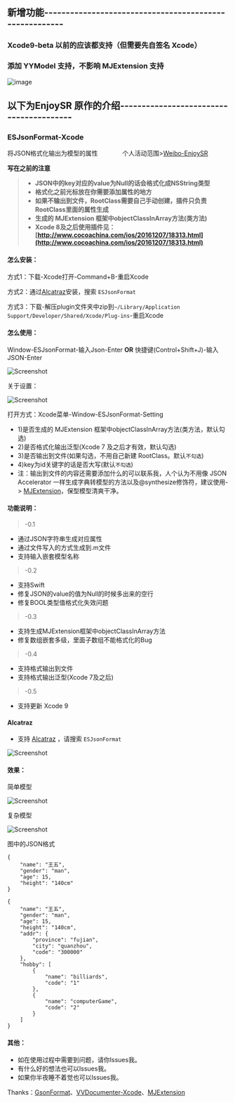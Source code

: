 ## 新增功能-------------------------------------------------------

###  Xcode9-beta 以前的应该都支持（但需要先自签名 Xcode）

### 添加 YYModel 支持，不影响 MJExtension 支持
![image](https://cloud.githubusercontent.com/assets/13959880/22986169/a6647b9e-f3e5-11e6-90fc-71eceb861211.png)
## 以下为EnjoySR 原作的介绍----------------------------------------

### ESJsonFormat-Xcode
将JSON格式化输出为模型的属性　　　　个人活动范围>[Weibo-EnjoySR](http://weibo.com/EnjoySR)

**写在之前的注意**
> * **JSON中的key对应的value为Null的话会格式化成NSString类型**
> * **格式化之前光标放在你需要添加属性的地方**
> * **如果不输出到文件，RootClass需要自己手动创建，插件只负责RootClass里面的属性生成**
> * **生成的 MJExtension 框架中objectClassInArray方法(类方法)**
> * **Xcode 8及之后使用插件见：[http://www.cocoachina.com/ios/20161207/18313.html](http://www.cocoachina.com/ios/20161207/18313.html)**


#### 怎么安装：

方式1：下载-Xcode打开-Command+B-重启Xcode

方式2：通过[Alcatraz](http://alcatraz.io/)安装，搜索 `ESJsonFormat`

方式3：下载-解压plugin文件夹中zip到`~/Library/Application Support/Developer/Shared/Xcode/Plug-ins`-重启Xcode


#### 怎么使用：

Window-ESJsonFormat-输入Json-Enter  **OR**  快捷键(Control+Shift+J)-输入JSON-Enter

![Screenshot](https://github.com/EnjoySR/ESJsonFormat-Xcode/blob/master/ScreenShot/ScreenShot1.png)

关于设置：

![Screenshot](https://raw.githubusercontent.com/EnjoySR/ESJsonFormat-Xcode/master/ScreenShot/Setting.png)

打开方式：Xcode菜单-Window-ESJsonFormat-Setting

* 1)是否生成的 MJExtension 框架中objectClassInArray方法(类方法，默认勾选)
* 2)是否格式化输出泛型(Xcode 7 及之后才有效，默认勾选)
* 3)是否输出到文件(如果勾选，不用自己新建 RootClass。默认`不勾选`)
* 4)key为id关键字的话是否大写(默认`不勾选`)
* 注：输出到文件的内容还需要添加什么的可以联系我，人个认为不用像 JSON Accelerator 一样生成字典转模型的方法以及@synthesize修饰符，建议使用-> [MJExtension](https://github.com/CoderMJLee/MJExtension)，保型模型清爽干净。


#### 功能说明：
> -0.1

* 通过JSON字符串生成对应属性
* 通过文件写入的方式生成到.m文件
* 支持输入嵌套模型名称

> -0.2

* 支持Swift
* 修复JSON的value的值为Null的时候多出来的空行
* 修复BOOL类型值格式化失效问题

> -0.3

* 支持生成MJExtension框架中objectClassInArray方法
* 修复数组嵌套多级，里面子数组不能格式化的Bug

> -0.4

* 支持格式输出到文件
* 支持格式输出泛型(Xcode 7及之后) 

> -0.5

* 支持更新 Xcode 9

#### Alcatraz
* 支持 [Alcatraz](http://alcatraz.io/) ，请搜索 `ESJsonFormat`

![Screenshot](https://raw.githubusercontent.com/EnjoySR/ESJsonFormat-Xcode/master/ScreenShot/ScreenShot4.jpeg)

#### 效果：
简单模型

![Screenshot](https://raw.githubusercontent.com/EnjoySR/ESJsonFormat-Xcode/master/ScreenShot/ScreenShot3.gif)

复杂模型

![Screenshot](https://raw.githubusercontent.com/EnjoySR/ESJsonFormat-Xcode/master/ScreenShot/ScreenShot2.gif)

图中的JSON格式
~~~
{
    "name": "王五",
    "gender": "man",
    "age": 15,
    "height": "140cm"
}
~~~

~~~
{
    "name": "王五",
    "gender": "man",
    "age": 15,
    "height": "140cm",
    "addr": {
        "province": "fujian",
        "city": "quanzhou",
        "code": "300000"
    },
    "hobby": [
        {
            "name": "billiards",
            "code": "1"
        },
        {
            "name": "computerGame",
            "code": "2"
        }
    ]
}
~~~

#### 其他：

* 如在使用过程中需要到问题，请你Issues我。
* 有什么好的想法也可以Issues我。
* 如果你半夜睡不着觉也可以Issues我。


Thanks：[GsonFormat](https://github.com/zzz40500/GsonFormat)、[VVDocumenter-Xcode](https://github.com/onevcat/VVDocumenter-Xcode)、[MJExtension](https://github.com/CoderMJLee/MJExtension)
